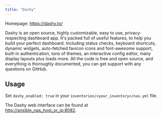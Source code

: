 ```yaml
---
title: "Dashy"
---
```


Homepage: <https://dashy.to/>

Dashy is an open source, highly customizable, easy to use, privacy-respecting dashboard app.
It's packed full of useful features, to help you build your perfect dashboard. Including status checks, keyboard shortcuts, dynamic widgets, auto-fetched favicon icons and font-awesome support, built-in authentication, tons of themes, an interactive config editor, many display layouts plus loads more.
All the code is free and open source, and everything is thoroughly documented, you can get support with any questions on GitHub.

## Usage

Set `dashy_enabled: true` in your `inventories/<your_inventory>/nas.yml` file.

The Dashy web interface can be found at <http://ansible_nas_host_or_ip:8082>.

